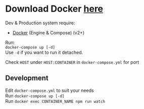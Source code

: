 
# Download Docker **[here](https://www.docker.com/)**  

Dev & Production system require:  
- [Docker](https://www.docker.com/) (Engine & Compose) (v2+)   

Run:  
`docker-compose up [-d]`  
Use `-d` if you want to run it detached.

Check `HOST` under `HOST:CONTAINER` in `docker-compose.yml` for port  

## Development  
Edit `docker-compose.yml` to suit your needs  
Run `docker-compose up [-d]`  
Run `docker exec CONTAINER_NAME npm run watch`  
